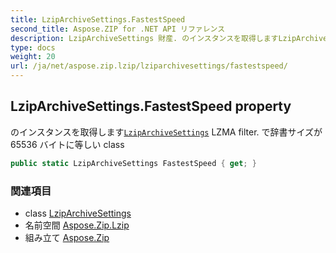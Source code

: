 ```yaml
---
title: LzipArchiveSettings.FastestSpeed
second_title: Aspose.ZIP for .NET API リファレンス
description: LzipArchiveSettings 財産. のインスタンスを取得しますLzipArchiveSettings LZMA filter. で辞書サイズが 65536 バイトに等しい class
type: docs
weight: 20
url: /ja/net/aspose.zip.lzip/lziparchivesettings/fastestspeed/
---
```

## LzipArchiveSettings.FastestSpeed property

のインスタンスを取得します[`LzipArchiveSettings`](../) LZMA filter. で辞書サイズが 65536 バイトに等しい class

```csharp
public static LzipArchiveSettings FastestSpeed { get; }
```

### 関連項目

* class [LzipArchiveSettings](../)
* 名前空間 [Aspose.Zip.Lzip](../../lziparchivesettings/)
* 組み立て [Aspose.Zip](../../../)



